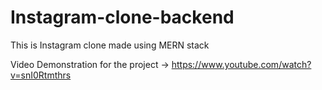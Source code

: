 # Instagram-clone-backend
This is Instagram clone made using MERN stack

Video Demonstration for the project -> https://www.youtube.com/watch?v=snI0Rtmthrs
